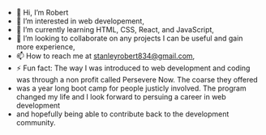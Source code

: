 - 👋 Hi, I’m Robert
- 👀 I’m interested in web developement,
- 🌱 I’m currently learning HTML, CSS, React, and JavaScript,
- 💞️ I’m looking to collaborate on any projects I can be useful and gain more experience,
- 📫 How to reach me at stanleyrobert834@gmail.com,
- ⚡ Fun fact: The way I was introduced to web development and coding was through a non profit called Persevere Now. The coarse they offered
- was a year long boot camp for people justicly involved. The program changed my life and I look forward to persuing a career in web development
- and hopefully being able to contribute back to the development community.

<!---
theeYelnats/theeYelnats is a ✨ special ✨ repository because its `README.md` (this file) appears on your GitHub profile.
You can click the Preview link to take a look at your changes.
--->
